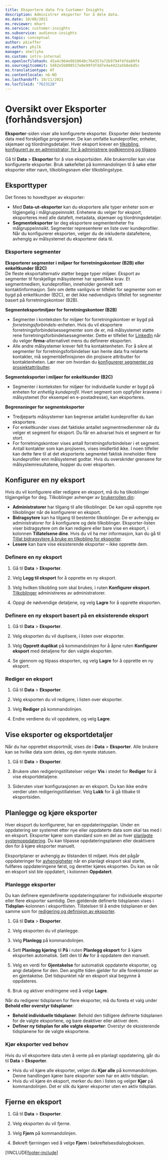 ```yaml
---
title: Eksportere data fra Customer Insights
description: Administrer eksporter for å dele data.
ms.date: 10/08/2021
ms.reviewer: mhart
ms.service: customer-insights
ms.subservice: audience-insights
ms.topic: conceptual
author: pkieffer
ms.author: philk
manager: shellyha
ms.custom: intro-internal
ms.openlocfilehash: 45a4c964e9810640c764357a72b9794f4fda89f4
ms.sourcegitcommit: 5d82e5b808517e0e99fdfdd7e4a4422a5b8ebd5c
ms.translationtype: HT
ms.contentlocale: nb-NO
ms.lasthandoff: 10/11/2021
ms.locfileid: "7623128"
---
```

# <a name="exports-preview-overview"></a>Oversikt over Eksporter (forhåndsversjon)

**Eksporter**-siden viser alle konfigurerte eksporter. Eksporter deler bestemte data med forskjellige programmer. De kan omfatte kundeprofiler, enheter, skjemaer og tilordningsdetaljer. Hver eksport krever en [tilkobling, konfigurert av en administrator, for å administrere godkjenning og tilgang](connections.md).

Gå til **Data** > **Eksporter** for å vise eksportsiden. Alle brukerroller kan vise konfigurerte eksporter. Bruk søkefeltet på kommandolinjen til å søke etter eksporter etter navn, tilkoblingsnavn eller tilkoblingstype.

## <a name="export-types"></a>Eksporttyper

Det finnes to hovedtyper av eksporter:  

- Med **Data-ut-eksporter** kan du eksportere alle typer enheter som er tilgjengelig i målgruppeinnsikt. Enhetene du velger for eksport, eksporteres med alle datafelt, metadata, skjemaer og tilordningsdetaljer. 
- **Segmenteksporter** lar deg eksportere segmentenheter fra målgruppeinnsikt. Segmenter representerer en liste over kundeprofiler. Når du konfigurerer eksporten, velger du de inkluderte datafeltene, avhengig av målsystemet du eksporterer data til. 

### <a name="export-segments"></a>Eksportere segmenter

**Eksporterer segmenter i miljøer for forretningskontoer (B2B) eller enkeltkunder (B2C)**  
De fleste eksportalternativ støtter begge typer miljøer. Eksport av segmenter til forskjellige målsystemer har spesifikke krav. Et segmentmedlem, kundeprofilen, inneholder generelt sett kontaktinformasjon. Selv om dette vanligvis er tilfellet for segmenter som er bygd på enkeltkunder (B2C), er det ikke nødvendigvis tilfellet for segmenter basert på forretningskontoer (B2B). 

**Segmenteksportmiljøer for forretningskontoer (B2B)**  
- Segmenter i konteksten for miljøer for forretningskontoer er bygd på *forretningsforbindels*-enheten. Hvis du vil eksportere forretningsforbindelsessegmenter som de er, må målsystemet støtte rene forretningsforbindelsessegmenter. Dette er tilfellet for [LinkedIn](export-linkedin-ads.md) når du velger **firma**-alternativet mens du definerer eksporten.
- Alle andre målsystemer krever felt fra kontaktenheten. For å sikre at segmenter for forretningsforbindelser kan hente data fra relaterte kontakter, må segmentdefinisjonen din projisere attributter for kontaktenheten. Lær mer om hvordan du [konfigurerer segmenter og prosjektattributter](segment-builder.md).

**Segmenteksporter i miljøer for enkeltkunder (B2C)**  
- Segmenter i konteksten for miljøer for individuelle kunder er bygd på enheten for *enhetlig kundeprofil*. Hvert segment som oppfyller kravene i målsystemet (for eksempel en e-postadresse), kan eksporteres.

**Begrensninger for segmenteksporter**  
- Tredjeparts målsystemer kan begrense antallet kundeprofiler du kan eksportere. 
- For enkeltkunder vises det faktiske antallet segmentmedlemmer når du velger et segment for eksport. Du får en advarsel hvis et segment er for stort. 
- For forretningskontoer vises antall forretningsforbindelser i et segment. Antall kontakter som kan projiseres, vises imidlertid ikke. I noen tilfeller kan dette føre til at det eksporterte segmentet faktisk inneholder flere kundeprofiler enn målsystemet godtar. Hvis du overskrider grensene for målsystemresultatene, hopper du over eksporten. 

## <a name="set-up-a-new-export"></a>Konfigurer en ny eksport  
Hvis du vil konfigurere eller redigere en eksport, må du ha tilkoblinger tilgjengelige for deg. Tilkoblinger avhenger av [brukerrollen din](permissions.md):
- **Administratorer** har tilgang til alle tilkoblinger. De kan også opprette nye tilkoblinger når de konfigurerer en eksport.
- **Bidragsytere** kan ha tilgang til bestemte tilkoblinger. De er avhengig av administratorer for å konfigurere og dele tilkoblinger. Eksporter-listen viser bidragsytere om de kan redigere eller bare vise en eksport, i kolonnen **Tillatelsene dine**. Hvis du vil ha mer informasjon, kan du gå til [Tillat bidragsytere å bruke en tilkobling for eksporter](connections.md#allow-contributors-to-use-a-connection-for-exports).
- **Lesere** kan bare vise eksisterende eksporter – ikke opprette dem.

### <a name="define-a-new-export"></a>Definere en ny eksport

1. Gå til **Data** > **Eksporter**.

1. Velg **Legg til eksport** for å opprette en ny eksport.

1. Velg hvilken tilkobling som skal brukes, i ruten **Konfigurer eksport**. [Tilkoblinger](connections.md) administreres av administratorer. 

1. Oppgi de nødvendige detaljene, og velg **Lagre** for å opprette eksporten.

### <a name="define-a-new-export-based-on-an-existing-export"></a>Definere en ny eksport basert på en eksisterende eksport

1. Gå til **Data** > **Eksporter**.

1. Velg eksporten du vil duplisere, i listen over eksporter.

1. Velg **Opprett duplikat** på kommandolinjen for å åpne ruten **Konfigurer eksport** med detaljene for den valgte eksporten.

1. Se gjennom og tilpass eksporten, og velg **Lagre** for å opprette en ny eksport.

### <a name="edit-an-export"></a>Rediger en eksport

1. Gå til **Data** > **Eksporter**.

1. Velg eksporten du vil redigere, i listen over eksporter.

1. Velg **Rediger** på kommandolinjen.

1. Endre verdiene du vil oppdatere, og velg **Lagre**.

## <a name="view-exports-and-export-details"></a>Vise eksporter og eksportdetaljer

Når du har opprettet eksportmål, vises de i **Data** > **Eksporter**. Alle brukere kan se hvilke data som deles, og den nyeste statusen.

1. Gå til **Data** > **Eksporter**.

1. Brukere uten redigeringstillatelser velger **Vis** i stedet for **Rediger** for å vise eksportdetaljene.

1. Sideruten viser konfigurasjonen av en eksport. Du kan ikke endre verdier uten redigeringstillatelser. Velg **Lukk** for å gå tilbake til eksportsiden.

## <a name="schedule-and-run-exports"></a>Planlegge og kjøre eksporter

Hver eksport du konfigurerer, har en oppdateringsplan. Under en oppdatering ser systemet etter nye eller oppdaterte data som skal tas med i en eksport. Eksporter kjører som standard som en del av hver [planlagte systemoppdatering](system.md#schedule-tab). Du kan tilpasse oppdateringsplanen eller deaktivere den for å kjøre eksporter manuelt.

Eksportplaner er avhengig av tilstanden til miljøet. Hvis det pågår oppdateringer for [avhengigheter](system.md#refresh-policies) når en planlagt eksport skal starte, fullføres oppdateringene først, og deretter kjøres eksporten. Du kan se når en eksport sist ble oppdatert, i kolonnen **Oppdatert**.

### <a name="schedule-exports"></a>Planlegge eksporter

Du kan definere egendefinerte oppdateringsplaner for individuelle eksporter eller flere eksporter samtidig. Den gjeldende definerte tidsplanen vises i **Tidsplan**-kolonnen i eksportlisten. Tillatelsen til å endre tidsplanen er den samme som for [redigering og definisjon av eksporter](export-destinations.md#set-up-a-new-export). 

1. Gå til **Data** > **Eksporter**.

1. Velg eksporten du vil planlegge.

1. Velg **Planlegg** på kommandolinjen.

1. Sett **Planlegg kjøring** til **På** i ruten **Planlegg eksport** for å kjøre eksporten automatisk. Sett den til **Av** for å oppdatere den manuelt.

1. Velg en verdi for **Gjentakelse** for automatisk oppdaterte eksporter, og angi detaljene for den. Den angitte tiden gjelder for alle forekomster av en gjentakelse. Det tidspunktet når en eksport skal begynne å oppdateres.

1. Bruk og aktiver endringene ved å velge **Lagre**.

Når du redigerer tidsplanen for flere eksporter, må du foreta et valg under **Behold eller overstyr tidsplaner**:
- **Behold individuelle tidsplaner**: Behold den tidligere definerte tidsplanen for de valgte eksportene, og bare deaktiver eller aktiver dem.
- **Definer ny tidsplan for alle valgte eksporter**: Overstyr de eksisterende tidsplanene for de valgte eksportene.

### <a name="run-exports-on-demand"></a>Kjør eksporter ved behov

Hvis du vil eksportere data uten å vente på en planlagt oppdatering, går du til **Data** > **Eksporter**.

- Hvis du vil kjøre alle eksporter, velger du **Kjør alle** på kommandolinjen. Denne handlingen kjører bare eksporter som har en aktiv tidsplan.
- Hvis du vil kjøre én eksport, merker du den i listen og velger **Kjør** på kommandolinjen. Det er slik du kjører eksporter uten en aktiv tidsplan. 

## <a name="remove-an-export"></a>Fjerne en eksport

1. Gå til **Data** > **Eksporter**.

1. Velg eksporten du vil fjerne.

1. Velg **Fjern** på kommandolinjen.

1. Bekreft fjerningen ved å velge **Fjern** i bekreftelsesdialogboksen.


[!INCLUDE[footer-include](../includes/footer-banner.md)]
